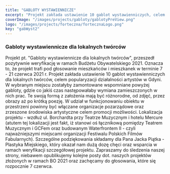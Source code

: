 ```yaml
---
title: "GABLOTY WYSTAWIENNICZE"
excerpt: "Projekt zakłada ustawienie 10 gablot wystawienniczych, celem popularyzacji działalności artystów w Gdyni."
coverImage: "/images/projects/gabloty/gablotyPreView.png"
logo: "/images/projects/forteczna/fortecznaLogo.png"
key: "gabWyst2"
---
```


### Gabloty wystawiennicze dla lokalnych twórców

Projekt pt. "Gabloty wystawiennicze dla lokalnych twórców", przeszedł pozytywnie weryfikację w ramach Budżetu Obywatelskiego 2021. Oznacza to, że projekt trafi pod głosowanie mieszkańców i mieszkanek w terminie 7 - 21 czerwca 2021 r. Projekt zakłada ustawienie 10 gablot wystawienniczych dla lokalnych twórców, celem popularyzacji działalności artystów w Gdyni. W wybranym miejscu zostałyby zamontowane wspomniane powyżej gabloty, gdzie co jakiś czas następowałaby wymiana zamieszczonych w nich prac. Te swoją formą z założenia mają być różnorodne, od zdjęć, przez obrazy aż po krótką poezję. W udział w funkcjonowaniu obiektu w przestrzeni powinny być włączane organizacje pozarządowe oraz zrzeszone środowiska artystyczne celem promocji możliwości. Lokalizacja projektu - wzdłuż ul. Borchardta przy Teatrze Muzycznym i hotelu Mercure (atutem tej lokalizacji jest fakt, iż stanowi oś łącznikową pomiędzy Teatrem Muzycznym i GCFem oraz budowanym Waterfrontem II - czyli najważniejszymi miejscami organizacji Festiwalu Polskich Filmów Fabularnych). Szczególne podziękowania składamy dla Pana Jacka Piątka - Plastyka Miejskiego, który okazał nam dużą dozę chęci oraz wsparcia w ramach weryfikacji szczegółowej projektu. Zapraszamy do śledzenia naszej strony, niebawem opublikujemy kolejne posty dot. naszych projektów złożonych w ramach BO 2021 oraz zachęcamy do głosowania, które się rozpocznie 7 czerwca.
